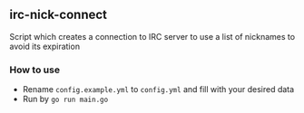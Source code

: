 ## irc-nick-connect

Script which creates a connection to IRC server to use a list of nicknames to avoid its expiration

### How to use

- Rename `config.example.yml` to `config.yml` and fill with your desired data
- Run by `go run main.go`
